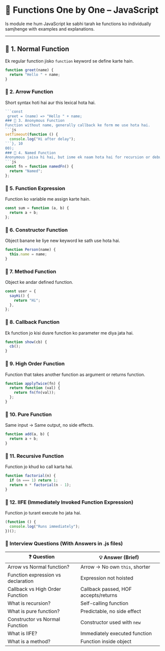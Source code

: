 # 📘 Functions One by One – JavaScript

Is module me hum JavaScript ke sabhi tarah ke functions ko individually samjhenge with examples and explanations.

---

## 🔹 1. Normal Function

Ek regular function jisko `function` keyword se define karte hain.

```js
function greet(name) {
  return "Hello " + name;
}
```

### 🔹 2. Arrow Function
Short syntax hoti hai aur this lexical hota hai.
```js
```const
 greet = (name) => "Hello " + name;
### 🔹 3. Anonymous Function
Function without name, generally callback ke form me use hota hai.
```js
setTimeout(function () {
  console.log("Hi after delay");
```}, 10
00);
### 🔹 4. Named Function
Anonymous jaisa hi hai, but isme ek naam hota hai for recursion or debugging.
```js
const fn = function namedFn() {
  return "Named";
};
```
### 🔹 5. Function Expression
Function ko variable me assign karte hain.
```js
const sum = function (a, b) {
  return a + b;
};
```
### 🔹 6. Constructor Function
Object banane ke liye new keyword ke sath use hota hai.
```js
function Person(name) {
  this.name = name;
}
```
### 🔹 7. Method Function
Object ke andar defined function.
```js
const user = {
  sayHi() {
    return "Hi";
  },
};
```
### 🔹 8. Callback Function
Ek function jo kisi dusre function ko parameter me diya jata hai.
```js
function show(cb) {
  cb();
}
```
### 🔹 9. High Order Function
Function that takes another function as argument or returns function.
```js
function applyTwice(fn) {
  return function (val) {
    return fn(fn(val));
  };
}
```
### 🔹 10. Pure Function
Same input -> Same output, no side effects.
```js
function add(a, b) {
  return a + b;
}
```
### 🔹 11. Recursive Function
Function jo khud ko call karta hai.
```js
function factorial(n) {
  if (n === 1) return 1;
  return n * factorial(n - 1);
}
```
### 🔹 12. IIFE (Immediately Invoked Function Expression)
Function jo turant execute ho jata hai.
```js
(function () {
  console.log("Runs immediately");
})();
```

### 💬 Interview Questions (With Answers in .js files)
| ❓ Question                         | 💡 Answer (Brief)                    |
| ---------------------------------- | ------------------------------------ |
| Arrow vs Normal function?          | Arrow → No own `this`, shorter       |
| Function expression vs declaration | Expression not hoisted               |
| Callback vs High Order Function    | Callback passed, HOF accepts/returns |
| What is recursion?                 | Self-calling function                |
| What is pure function?             | Predictable, no side effect          |
| Constructor vs Normal Function     | Constructor used with `new`          |
| What is IIFE?                      | Immediately executed function        |
| What is a method?                  | Function inside object               |



